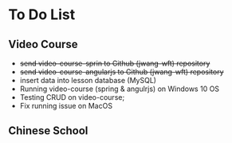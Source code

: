 # To Do List

## Video Course
* ~~send video-course-sprin to Github (jwang-wft) repository~~
* ~~send video-course-angularjs to Github (jwang-wft) repository~~ 
* insert data into lesson database (MySQL)
* Running video-course (spring & angulrjs) on Windows 10 OS
* Testing CRUD on video-course;
* Fix running issue on MacOS

## Chinese School
